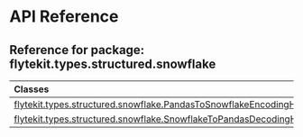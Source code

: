 # API Reference

## Reference for package: flytekit.types.structured.snowflake

| Classes  |
| :------------- |
| [flytekit.types.structured.snowflake.PandasToSnowflakeEncodingHandlers](flytekit_types_structured_snowflake_pandastosnowflakeencodinghandlers) |
| [flytekit.types.structured.snowflake.SnowflakeToPandasDecodingHandler](flytekit_types_structured_snowflake_snowflaketopandasdecodinghandler) |
